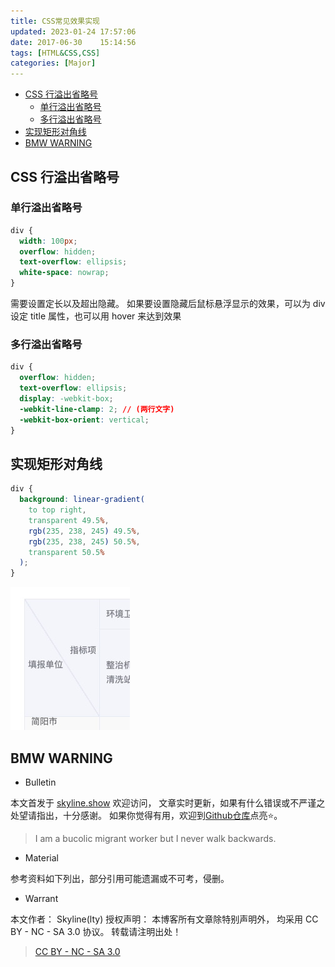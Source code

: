 ```yaml
---
title: CSS常见效果实现
updated: 2023-01-24	17:57:06
date: 2017-06-30	15:14:56
tags: [HTML&CSS,CSS]
categories: [Major]
---
```

            
            

<!-- @import "[TOC]" {cmd="toc" depthFrom=1 depthTo=6 orderedList=false} -->

<!-- code_chunk_output -->

  - [CSS 行溢出省略号](#css-行溢出省略号)
    - [单行溢出省略号](#单行溢出省略号)
    - [多行溢出省略号](#多行溢出省略号)
  - [实现矩形对角线](#实现矩形对角线)
  - [BMW WARNING](#bmw-warning)


<!-- /code_chunk_output -->

## CSS 行溢出省略号

### 单行溢出省略号

```css
div {
  width: 100px;
  overflow: hidden;
  text-overflow: ellipsis;
  white-space: nowrap;
}
```

需要设置定长以及超出隐藏。
如果要设置隐藏后鼠标悬浮显示的效果，可以为 div 设定 title 属性，也可以用 hover 来达到效果

### 多行溢出省略号
<!--more-->

```css
div {
  overflow: hidden;
  text-overflow: ellipsis;
  display: -webkit-box;
  -webkit-line-clamp: 2; // (两行文字)
  -webkit-box-orient: vertical;
}
```

## 实现矩形对角线

```css
div {
  background: linear-gradient(
    to top right,
    transparent 49.5%,
    rgb(235, 238, 245) 49.5%,
    rgb(235, 238, 245) 50.5%,
    transparent 50.5%
  );
}
```

![CSS常见效果实现20220614181936](https://raw.githubusercontent.com/skylinety/blog-pics/master/imgs/CSS%E5%B8%B8%E8%A7%81%E6%95%88%E6%9E%9C%E5%AE%9E%E7%8E%B020220614181936.png)

## BMW WARNING

- Bulletin

本文首发于 [skyline.show](http://www.skyline.show) 欢迎访问，
文章实时更新，如果有什么错误或不严谨之处望请指出，十分感谢。
如果你觉得有用，欢迎到[Github仓库](https://github.com/skylinety/Blog)点亮⭐️。

> I am a bucolic migrant worker but I never walk backwards.

- Material

参考资料如下列出，部分引用可能遗漏或不可考，侵删。

>   

- Warrant

本文作者： Skyline(lty)
授权声明： 本博客所有文章除特别声明外， 均采用 CC BY - NC - SA 3.0 协议。 转载请注明出处！

> [CC BY - NC - SA 3.0](https://creativecommons.org/licenses/by-nc-sa/3.0/deed.zh)